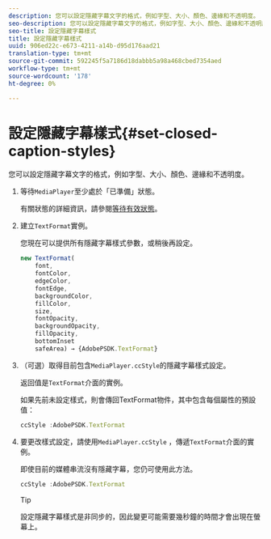 ```yaml
---
description: 您可以設定隱藏字幕文字的格式，例如字型、大小、顏色、邊緣和不透明度。
seo-description: 您可以設定隱藏字幕文字的格式，例如字型、大小、顏色、邊緣和不透明度。
seo-title: 設定隱藏字幕樣式
title: 設定隱藏字幕樣式
uuid: 906ed22c-e673-4211-a14b-d95d176aad21
translation-type: tm+mt
source-git-commit: 592245f5a7186d18dabbb5a98a468cbed7354aed
workflow-type: tm+mt
source-wordcount: '178'
ht-degree: 0%

---
```



# 設定隱藏字幕樣式{#set-closed-caption-styles}

您可以設定隱藏字幕文字的格式，例如字型、大小、顏色、邊緣和不透明度。

1. 等待`MediaPlayer`至少處於「已準備」狀態。

   有關狀態的詳細資訊，請參閱[等待有效狀態](../../../content-playback-options-browser-tvsdk/ui-configure/t-psdk-browser-tvsdk-2.4-ui-state-prepared-wait-for.md)。
1. 建立`TextFormat`實例。

   您現在可以提供所有隱藏字幕樣式參數，或稍後再設定。

   ```js
   new TextFormat( 
       font,   
       fontColor,  
       edgeColor,   
       fontEdge,  
       backgroundColor,   
       fillColor,  
       size,   
       fontOpacity,   
       backgroundOpacity,  
       fillOpacity, 
       bottomInset 
       safeArea) → {AdobePSDK.TextFormat}
   ```

1. （可選）取得目前包含`MediaPlayer.ccStyle`的隱藏字幕樣式設定。

   返回值是`TextFormat`介面的實例。

   如果先前未設定樣式，則會傳回TextFormat物件，其中包含每個屬性的預設值：

   ```js
   ccStyle :AdobePSDK.TextFormat
   ```

1. 要更改樣式設定，請使用`MediaPlayer.ccStyle` ，傳遞`TextFormat`介面的實例。

   即使目前的媒體串流沒有隱藏字幕，您仍可使用此方法。

   ```js
   ccStyle :AdobePSDK.TextFormat 
   ```

   >[!TIP]
   >
   >設定隱藏字幕樣式是非同步的，因此變更可能需要幾秒鐘的時間才會出現在螢幕上。

